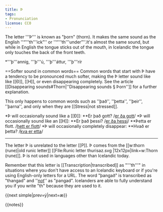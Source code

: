 ```yaml
---
title: Þ
tags:
- Pronunciation
license: CC0
---
```


The letter '''Þ''' is known as "þorn" (thorn). It makes the same sound as the English ''“'''th'''ick”'' or ''“'''th'''under”''.<ref>It's almost the same sound, but while in English the tongue sticks out of the mouth, in Icelandic the tongue only touches the back of the front teeth.</ref>

*'''þ'''annig, '''þ'''ú, '''þ'''áttur, '''þ'''rír

==Softer sound in common words==
Common words that start with Þ have a tendency to be pronounced much softer, making the Þ letter sound like like [[Ð]], [[H]], or even disappearing completely. See the article [[Disappearing sounds#Thorn|''Disappearing sounds § Þorn'']] for a further explanation.

This only happens to common words such as ''það'', ''þetta'', ''þeir'', ''þarna'', and only when they are [[Stress|not stressed]].

*Þ will occasionally sound like a [[Ð]]:
**Er það gott? /<u>er ða gott</u>/
*Þ will occasionally sound like an [[H]]:
**Er það þessi? /<u>er ða hessi</u>/
**Þetta er flott. /<u>hett er flott</u>/
*Þ will occasionally completely disappear:
**Hvað er þetta? /<u>kva er etta</u>/

***

The letter Þ is unrelated to the letter [[P]]. Þ comes from the [[w:thorn (rune)|old runic letter]] [[FIle:Runic letter thurisaz.svg |12x12px|link=w:Thorn (rune)]]. Þ is not used in languages other than Icelandic today.

Remember that this letter is [[Transcription|transcribed]] as "'''th'''" in situations where you don't have access to an Icelandic keyboard or if you're using English-only letters for a URL. The word "þangað" is transcribed as "thangad" and ''<u>not</u>'' as "pangad". Icelanders are able to fully understand you if you write "th" because they are used to it.

{{next simple|prev=ý|next=æ}}

{{notes}}
